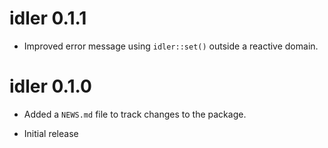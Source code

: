 # idler 0.1.1

* Improved error message using `idler::set()` outside a reactive domain.

# idler 0.1.0

* Added a `NEWS.md` file to track changes to the package.

* Initial release
